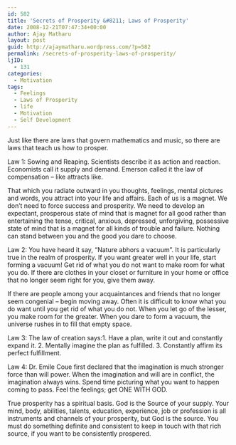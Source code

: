 ```yaml
---
id: 582
title: 'Secrets of Prosperity &#8211; Laws of Prosperity'
date: 2008-12-21T07:47:34+00:00
author: Ajay Matharu
layout: post
guid: http://ajaymatharu.wordpress.com/?p=582
permalink: /secrets-of-prosperity-laws-of-prosperity/
ljID:
  - 131
categories:
  - Motivation
tags:
  - Feelings
  - Laws of Prosperity
  - life
  - Motivation
  - Self Development
---
```

Just like there are laws that govern mathematics and music, so there are laws that teach us how to prosper.

Law 1: Sowing and Reaping. Scientists describe it as action and reaction. Economists call it supply and demand. Emerson called it the law of compensation &#8211; like attracts like.

That which you radiate outward in you thoughts, feelings, mental pictures and words, you attract into your life and affairs. Each of us is a magnet. We don&#8217;t need to force success and prosperity. We need to develop an expectant, prosperous state of mind that is magnet for all good rather than entertaining the tense, critical, anxious, depressed, unforgiving, possessive state of mind that is a magnet for all kinds of trouble and failure. Nothing can stand between you and the good you dare to choose.

Law 2: You have heard it say, &#8220;Nature abhors a vacuum&#8221;. It is particularly true in the realm of prosperity. If you want greater well in your life, start forming a vacuum! Get rid of what you do not want to make room for what you do. If there are clothes in your closet or furniture in your home or office that no longer seem right for you, give them away.

If there are people among your acquaintances and friends that no longer seem congenial &#8211; begin moving away. Often it is difficult to know what you do want until you get rid of what you do not. When you let go of the lesser, you make room for the greater. When you dare to form a vacuum, the universe rushes in to fill that empty space.

Law 3: The law of creation says:1. Have a plan, write it out and constantly expand it. 2. Mentally imagine the plan as fulfilled. 3. Constantly affirm its perfect fulfillment.

Law 4: Dr. Emile Coue first declared that the imagination is much stronger force than will power. When the imagination and will are in conflict, the imagination always wins. Spend time picturing what you want to happen coming to pass. Feel the feelings; get ONE WITH GOD.

True prosperity has a spiritual basis. God is the Source of your supply. Your mind, body, abilities, talents, education, experience, job or profession is all instruments and channels of your prosperity, but God is the source. You must do something definite and consistent to keep in touch with that rich source, if you want to be consistently prospered.